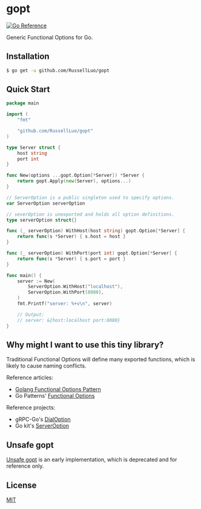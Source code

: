 # gopt

[![Go Reference](https://pkg.go.dev/badge/github.com/RussellLuo/gopt/vulndb.svg)][1]

Generic Functional Options for Go.


## Installation


```bash
$ go get -u github.com/RussellLuo/gopt
```


## Quick Start

```go
package main

import (
	"fmt"

	"github.com/RussellLuo/gopt"
)

type Server struct {
	host string
	port int
}

func New(options ...gopt.Option[*Server]) *Server {
	return gopt.Apply(new(Server), options...)
}

// ServerOption is a public singleton used to specify options.
var ServerOption serverOption

// severOption is unexported and holds all option definitions.
type serverOption struct{}

func (_ serverOption) WithHost(host string) gopt.Option[*Server] {
	return func(s *Server) { s.host = host }
}

func (_ serverOption) WithPort(port int) gopt.Option[*Server] {
	return func(s *Server) { s.port = port }
}

func main() {
	server := New(
		ServerOption.WithHost("localhost"),
		ServerOption.WithPort(8080),
	)
	fmt.Printf("server: %+v\n", server)

	// Output:
	// server: &{host:localhost port:8080}
}
```


## Why might I want to use this tiny library?

Traditional Functional Options will define many exported functions, which is likely to cause naming conflicts.

Reference articles:
- [Golang Functional Options Pattern][2]
- Go Patterns' [Functional Options][3]

Reference projects:
- gRPC-Go's [DialOption][4]
- Go kit's [ServerOption][5]


## Unsafe gopt

[Unsafe gopt](unsafe/gopt) is an early implementation, which is deprecated and for reference only.


## License

[MIT](LICENSE)


[1]: https://pkg.go.dev/github.com/RussellLuo/gopt
[2]: https://golang.cafe/blog/golang-functional-options-pattern.html
[3]: https://github.com/tmrts/go-patterns/blob/master/idiom/functional-options.md
[4]: https://github.com/grpc/grpc-go/blob/v1.55.0/dialoptions.go#L83
[5]: https://github.com/go-kit/kit/blob/v0.12.0/transport/http/server.go#L47